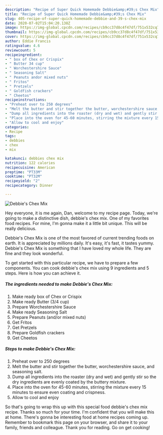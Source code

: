 ```yaml
---
description: "Recipe of Super Quick Homemade Debbie&amp;#39;s Chex Mix"
title: "Recipe of Super Quick Homemade Debbie&amp;#39;s Chex Mix"
slug: 405-recipe-of-super-quick-homemade-debbie-and-39-s-chex-mix
date: 2020-07-02T15:04:20.138Z
image: https://img-global.cpcdn.com/recipes/cb9cc37d8c4f47df/751x532cq70/debbies-chex-mix-recipe-main-photo.jpg
thumbnail: https://img-global.cpcdn.com/recipes/cb9cc37d8c4f47df/751x532cq70/debbies-chex-mix-recipe-main-photo.jpg
cover: https://img-global.cpcdn.com/recipes/cb9cc37d8c4f47df/751x532cq70/debbies-chex-mix-recipe-main-photo.jpg
author: Eddie Francis
ratingvalue: 4.6
reviewcount: 5
recipeingredient:
- " box of Chex or Crispix"
- " Butter 34 cup"
- " Worchestershire Sauce"
- " Seasoning Salt"
- " Peanuts andor mixed nuts"
- " Fritos"
- " Pretzels"
- " Goldfish crackers"
- " Cheetos"
recipeinstructions:
- "Preheat over to 250 degrees"
- "Melt the butter and stir together the butter, worchestershire sauce, and seasoning salt."
- "Dump all ingredients into the roaster (dry and wet) and gently stir so the dry ingredients are evenly coated by the buttery mixture."
- "Place into the oven for 45-60 minutes, stirring the mixture every 15 minutes to ensure even coating and crispness."
- "Allow to cool and enjoy"
categories:
- Recipe
tags:
- debbies
- chex
- mix

katakunci: debbies chex mix 
nutrition: 122 calories
recipecuisine: American
preptime: "PT33M"
cooktime: "PT32M"
recipeyield: "2"
recipecategory: Dinner

---
```



![Debbie&#39;s Chex Mix](https://img-global.cpcdn.com/recipes/cb9cc37d8c4f47df/751x532cq70/debbies-chex-mix-recipe-main-photo.jpg)

Hey everyone, it is me again, Dan, welcome to my recipe page. Today, we're going to make a distinctive dish, debbie&#39;s chex mix. One of my favorites food recipes. For mine, I'm gonna make it a little bit unique. This will be really delicious.

Debbie&#39;s Chex Mix is one of the most favored of current trending foods on earth. It is appreciated by millions daily. It's easy, it's fast, it tastes yummy. Debbie&#39;s Chex Mix is something that I have loved my whole life. They are fine and they look wonderful.




To get started with this particular recipe, we have to prepare a few components. You can cook debbie&#39;s chex mix using 9 ingredients and 5 steps. Here is how you can achieve it.

<!--inarticleads1-->

##### The ingredients needed to make Debbie&#39;s Chex Mix:

1. Make ready  box of Chex or Crispix
1. Make ready  Butter (3/4 cup)
1. Prepare  Worchestershire Sauce
1. Make ready  Seasoning Salt
1. Prepare  Peanuts (and/or mixed nuts)
1. Get  Fritos
1. Get  Pretzels
1. Prepare  Goldfish crackers
1. Get  Cheetos




<!--inarticleads2-->

##### Steps to make Debbie&#39;s Chex Mix:

1. Preheat over to 250 degrees
1. Melt the butter and stir together the butter, worchestershire sauce, and seasoning salt.
1. Dump all ingredients into the roaster (dry and wet) and gently stir so the dry ingredients are evenly coated by the buttery mixture.
1. Place into the oven for 45-60 minutes, stirring the mixture every 15 minutes to ensure even coating and crispness.
1. Allow to cool and enjoy




So that's going to wrap this up with this special food debbie&#39;s chex mix recipe. Thanks so much for your time. I'm confident that you will make this at home. There's gonna be interesting food at home recipes coming up. Remember to bookmark this page on your browser, and share it to your family, friends and colleague. Thank you for reading. Go on get cooking!
